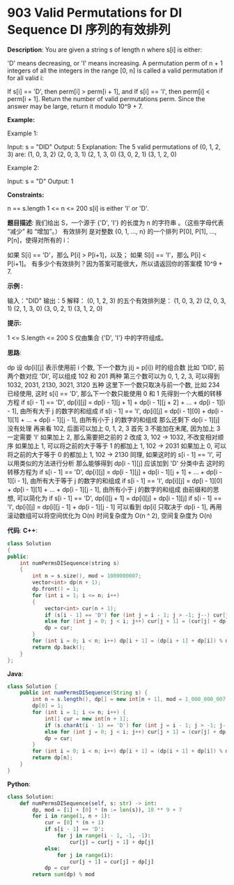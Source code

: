 # 903 Valid Permutations for DI Sequence DI 序列的有效排列

__Description__:
You are given a string s of length n where s[i] is either:

'D' means decreasing, or
'I' means increasing.
A permutation perm of n + 1 integers of all the integers in the range [0, n] is called a valid permutation if for all valid i:

If s[i] == 'D', then perm[i] > perm[i + 1], and
If s[i] == 'I', then perm[i] < perm[i + 1].
Return the number of valid permutations perm. Since the answer may be large, return it modulo 10^9 + 7.

__Example:__

Example 1:

Input: s = "DID"
Output: 5
Explanation: The 5 valid permutations of (0, 1, 2, 3) are:
(1, 0, 3, 2)
(2, 0, 3, 1)
(2, 1, 3, 0)
(3, 0, 2, 1)
(3, 1, 2, 0)

Example 2:

Input: s = "D"
Output: 1

__Constraints:__

n == s.length
1 <= n <= 200
s[i] is either 'I' or 'D'.

__题目描述__:
我们给出 S，一个源于 {'D', 'I'} 的长度为 n 的字符串 。（这些字母代表 “减少” 和 “增加”。）
有效排列 是对整数 {0, 1, ..., n} 的一个排列 P[0], P[1], ..., P[n]，使得对所有的 i：

如果 S[i] == 'D'，那么 P[i] > P[i+1]，以及；
如果 S[i] == 'I'，那么 P[i] < P[i+1]。
有多少个有效排列？因为答案可能很大，所以请返回你的答案模 10^9 + 7.

__示例 :__

输入："DID"
输出：5
解释：
(0, 1, 2, 3) 的五个有效排列是：
(1, 0, 3, 2)
(2, 0, 3, 1)
(2, 1, 3, 0)
(3, 0, 2, 1)
(3, 1, 2, 0)

__提示:__

1 <= S.length <= 200
S 仅由集合 {'D', 'I'} 中的字符组成。

__思路__:

dp
设 dp[i][j] 表示使用前 i 个数, 下一个数为 j(j = p[i]) 时的组合数
比如 'DID', 前两个数对应 'DI', 可以组成 102 和 201 两种
第三个数可以为 0, 1, 2, 3, 可以得到 1032, 2031, 2130, 3021, 3120 五种
这里下一个数只取决与前一个数, 比如 234 已经使用, 这时 s[i] == 'D', 那么下一个数只能使用 0 和 1
先得到一个大概的转移方程
if s[i - 1] == 'D', dp[i][j] = dp[i - 1][j + 1] + dp[i - 1][j + 2] + ... + dp[i - 1][i - 1], 由所有大于 j 的数字的和组成
if s[i - 1] == 'I', dp[i][j] = dp[i - 1][0] + dp[i - 1][1] + ... + dp[i - 1][j - 1], 由所有小于 j 的数字的和组成
那么还剩下 dp[i - 1][j] 没有处理
再来看 102, 后面可以加上 0, 1, 2, 3
首先 3 不能加在末尾, 因为加上 3 一定需要 'I'
如果加上 2, 那么需要把之前的 2 改成 3, 102 -> 1032, 不改变相对顺序
如果加上 1, 可以将之前的大于等于 1 的都加上 1, 102 -> 2031
如果加上 0, 可以将之前的大于等于 0 的都加上 1, 102 -> 2130
同理, 如果这时的 s[i - 1] == 'I', 可以用类似的方法进行分析
那么能够得到 dp[i - 1][j] 应该加到 'D' 分类中去
这时的转移方程为
if s[i - 1] == 'D', dp[i][j] = dp[i - 1][j] + dp[i - 1][j + 1] + ... + dp[i - 1][i - 1], 由所有大于等于 j 的数字的和组成
if s[i - 1] == 'I', dp[i][j] = dp[i - 1][0] + dp[i - 1][1] + ... + dp[i - 1][j - 1], 由所有小于 j 的数字的和组成
由前缀和的思想, 可以简化为
if s[i - 1] == 'D', dp[i][j + 1] = dp[i][j] + dp[i - 1][j]
if s[i - 1] == 'I', dp[i][j] = dp[i][j - 1] + dp[i - 1][j - 1]
可以看到 dp[i] 只取决于 dp[i - 1], 再用滚动数组可以将空间优化为 O(n)
时间复杂度为 O(n ^ 2), 空间复杂度为 O(n)

__代码__:
__C++__:

```C++
class Solution 
{
public:
    int numPermsDISequence(string s) 
    {
        int n = s.size(), mod = 1000000007;
        vector<int> dp(n + 1);
        dp.front() = 1;
        for (int i = 1; i <= n; i++) 
        {
            vector<int> cur(n + 1);
            if (s[i - 1] == 'D') for (int j = i - 1; j > -1; j--) cur[j] = (cur[j + 1] + dp[j]) % mod;
            else for (int j = 0; j < i; j++) cur[j + 1] = (cur[j] + dp[j]) % mod;
            dp = cur;
        }
        for (int i = 0; i < n; i++) dp[i + 1] = (dp[i + 1] + dp[i]) % mod;
        return dp.back();
    }
};
```

__Java__:

```Java
class Solution {
    public int numPermsDISequence(String s) {
        int n = s.length(), dp[] = new int[n + 1], mod = 1_000_000_007;
        dp[0] = 1;
        for (int i = 1; i <= n; i++) {
            int[] cur = new int[n + 1];
            if (s.charAt(i - 1) == 'D') for (int j = i - 1; j > -1; j--) cur[j] = (cur[j + 1] + dp[j]) % mod;
            else for (int j = 0; j < i; j++) cur[j + 1] = (cur[j] + dp[j]) % mod;
            dp = cur;
        }
        for (int i = 0; i < n; i++) dp[i + 1] = (dp[i + 1] + dp[i]) % mod;
        return dp[n];
    }
}
```

__Python__:

```Python
class Solution:
    def numPermsDISequence(self, s: str) -> int:
        dp, mod = [1] + [0] * (n := len(s)), 10 ** 9 + 7
        for i in range(1, n + 1):
            cur = [0] * (n + 1)
            if s[i - 1] == 'D':
                for j in range(i - 1, -1, -1):
                    cur[j] = cur[j + 1] + dp[j]
            else:
                for j in range(i):
                    cur[j + 1] = cur[j] + dp[j]
            dp = cur
        return sum(dp) % mod
```
